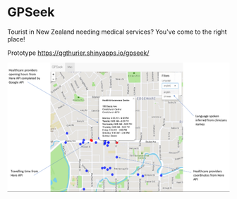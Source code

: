 # GPSeek

Tourist in New Zealand needing medical services? You've come to the right place!

Prototype
https://qgthurier.shinyapps.io/gpseek/

![Screenshot](https://github.com/GPSeek/GPSeek/blob/master/images/GPSeek%20Shinyapp%20prototype%20screenshot.png)
